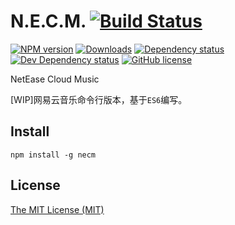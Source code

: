 # N.E.C.M. [![Build Status][travis-image]][travis-url]

[![NPM version][npm-image]][npm-url] [![Downloads][downloads-image]][npm-url] [![Dependency status][david-dm-image]][david-dm-url] [![Dev Dependency status][david-dm-dev-image]][david-dm-dev-url] [![GitHub license](https://img.shields.io/badge/license-MIT-blue.svg)](https://raw.githubusercontent.com/zinw/necm/master/LICENSE)

[npm-url]: https://npmjs.org/package/necm
[downloads-image]: http://img.shields.io/npm/dm/necm.svg
[npm-image]: http://img.shields.io/npm/v/necm.svg
[travis-url]: https://travis-ci.org/zinw/necm
[travis-image]: http://img.shields.io/travis/zinw/necm.svg
[david-dm-url]:https://david-dm.org/zinw/necm
[david-dm-image]:https://david-dm.org/zinw/necm.svg
[david-dm-dev-url]:https://david-dm.org/zinw/necm#info=devDependencies
[david-dm-dev-image]:https://david-dm.org/zinw/necm/dev-status.svg


NetEase Cloud Music

[WIP]网易云音乐命令行版本，基于`ES6`编写。

## Install

```shell
npm install -g necm
```



## License
[The MIT License (MIT)](LICENSE)